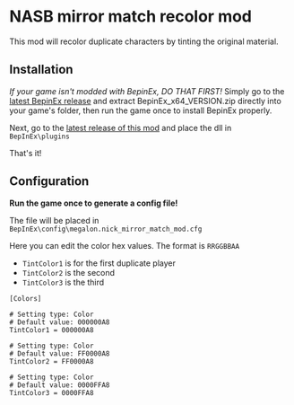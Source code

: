 # NASB mirror match recolor mod

This mod will recolor duplicate characters by tinting the original material.

## Installation

*If your game isn't modded with BepinEx, DO THAT FIRST!*
Simply go to the [latest BepinEx release](https://github.com/BepInEx/BepInEx/releases) and extract BepinEx_x64_VERSION.zip directly into your game's folder, then run the game once to install BepinEx properly.

Next, go to the [latest release of this mod](https://github.com/megalon/nick-mirror-match-mod/releases/latest) and place the dll in `BepInEx\plugins`

That's it!

## Configuration

**Run the game once to generate a config file!**

The file will be placed in
`BepInEx\config\megalon.nick_mirror_match_mod.cfg`

Here you can edit the color hex values.
The format is `RRGGBBAA`

* `TintColor1` is for the first duplicate player
* `TintColor2` is the second
* `TintColor3` is the third

```
[Colors]

# Setting type: Color
# Default value: 000000A8
TintColor1 = 000000A8

# Setting type: Color
# Default value: FF0000A8
TintColor2 = FF0000A8

# Setting type: Color
# Default value: 0000FFA8
TintColor3 = 0000FFA8
```
